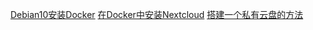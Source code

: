 [Debian10安装Docker](https://blog.csdn.net/banyejiu/article/details/114435429)
[在Docker中安装Nextcloud](https://www.u.tsukuba.ac.jp/~s2036012/tech/docker/nextcloud.html)
[搭建一个私有云盘的方法](http://www.vzidc.com/news/content/5259.html)
